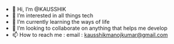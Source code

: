 - 👋 Hi, I’m @KAUSSHIK
- 👀 I’m interested in all things tech
- 🌱 I’m currently learning the ways of life
- 💞️ I’m looking to collaborate on anything that helps me develop
- 📫 How to reach me : email : kausshikmanojkumar@gmail.com

<!---
KAUSSHIK/KAUSSHIK is a ✨ special ✨ repository because its `README.md` (this file) appears on your GitHub profile.
You can click the Preview link to take a look at your changes.
--->
